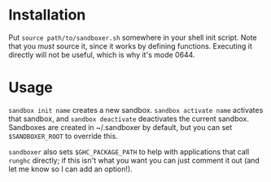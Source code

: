 # Installation

Put `source path/to/sandboxer.sh` somewhere in your shell init
script. Note that you *must* source it, since it works by defining
functions. Executing it directly will not be useful, which is why it's
mode 0644.

# Usage

`sandbox init name` creates a new sandbox. `sandbox activate name`
activates that sandbox, and `sandbox deactivate` deactivates the
current sandbox. Sandboxes are created in ~/.sandboxer by default, but
you can set `$SANDBOXER_ROOT` to override this.

`sandboxer` also sets `$GHC_PACKAGE_PATH` to help with applications
that call `runghc` directly; if this isn't what you want you can just
comment it out (and let me know so I can add an option!).

